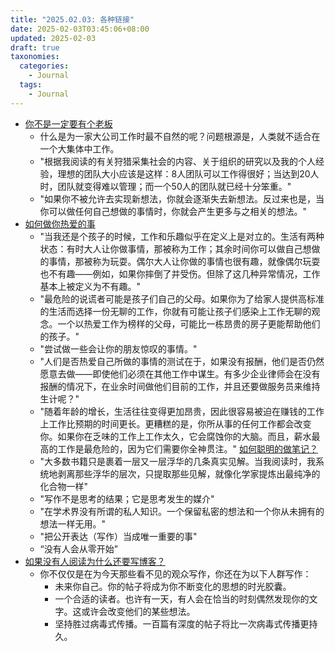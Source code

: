 ```yaml
---
title: "2025.02.03: 各种链接"
date: 2025-02-03T03:45:06+08:00
updated: 2025-02-03
draft: true
taxonomies:
  categories:
    - Journal
  tags:
    - Journal
---
```


- [你不是一定要有个老板](https://2019.gnimoay.com/25682b3454354abd805fcb448336ba1e)
  - 什么是为一家大公司工作时最不自然的呢？问题根源是，人类就不适合在一个大集体中工作。
  - "根据我阅读的有关狩猎采集社会的内容、关于组织的研究以及我的个人经验，理想的团队大小应该是这样：8人团队可以工作得很好；当达到20人时，团队就变得难以管理；而一个50人的团队就已经十分笨重。"
  - "如果你不被允许去实现新想法，你就会逐渐失去新想法。反过来也是，当你可以做任何自己想做的事情时，你就会产生更多与之相关的想法。"
- [如何做你热爱的事](https://paulgraham.com/love.html)
  - "当我还是个孩子的时候，工作和乐趣似乎在定义上是对立的。生活有两种状态：有时大人让你做事情，那被称为工作；其余时间你可以做自己想做的事情，那被称为玩耍。偶尔大人让你做的事情也很有趣，就像偶尔玩耍也不有趣——例如，如果你摔倒了并受伤。但除了这几种异常情况，工作基本上被定义为不有趣。"
  - "最危险的说谎者可能是孩子们自己的父母。如果你为了给家人提供高标准的生活而选择一份无聊的工作，你就有可能让孩子们感染上工作无聊的观念。一个以热爱工作为榜样的父母，可能比一栋昂贵的房子更能帮助他们的孩子。"
  - "尝试做一些会让你的朋友惊叹的事情。"
  - "人们是否热爱自己所做的事情的测试在于，如果没有报酬，他们是否仍然愿意去做——即使他们必须在其他工作中谋生。有多少企业律师会在没有报酬的情况下，在业余时间做他们目前的工作，并且还要做服务员来维持生计呢？"
  - "随着年龄的增长，生活往往变得更加昂贵，因此很容易被迫在赚钱的工作上工作比预期的时间更长。更糟糕的是，你所从事的任何工作都会改变你。如果你在乏味的工作上工作太久，它会腐蚀你的大脑。而且，薪水最高的工作是最危险的，因为它们需要你全神贯注。" [如何聪明的做笔记？](https://fortelabs.com/blog/how-to-take-smart-notes/)
  - "大多数书籍只是裹着一层又一层浮华的几条真实见解。当我阅读时，我系统地剥离那些浮华的层次，只提取那些见解，就像化学家提炼出最纯净的化合物一样"
  - "写作不是思考的结果；它是思考发生的媒介"
  - "在学术界没有所谓的私人知识。一个保留私密的想法和一个你从未拥有的想法一样无用。"
  - "把公开表达（写作）当成唯一重要的事"
  - “没有人会从零开始”
- [如果没有人阅读为什么还要写博客？](https://andysblog.uk/why-blog-if-nobody-reads-it/)
  - 你不仅仅是在为今天那些看不见的观众写作，你还在为以下人群写作：
    - 未来你自己。你的帖子将成为你不断变化的思想的时光胶囊。
    - 一个合适的读者。也许有一天，有人会在恰当的时刻偶然发现你的文字。这或许会改变他们的某些想法。
    - 坚持胜过病毒式传播。一百篇有深度的帖子将比一次病毒式传播更持久。
